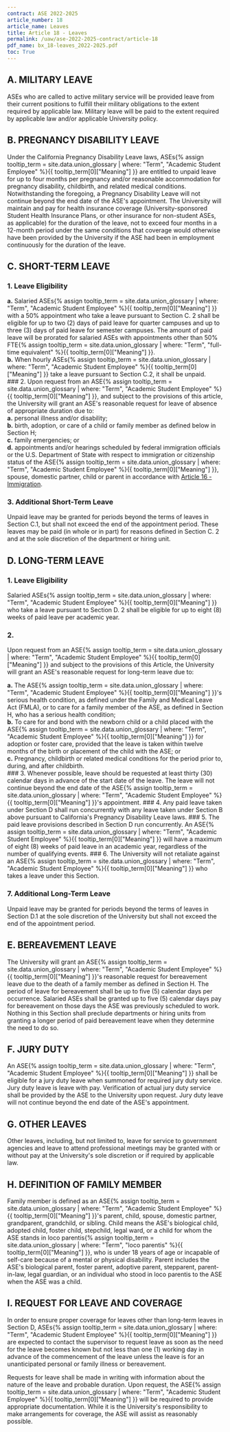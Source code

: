 ```yaml
---
contract: ASE 2022-2025
article_number: 18
article_name: Leaves 
title: Article 18 - Leaves 
permalink: /uaw/ase-2022-2025-contract/article-18
pdf_name: bx_18-leaves_2022-2025.pdf
toc: True
---
```



## A. MILITARY LEAVE

ASEs who are called to active military service will be provided leave from their current positions to fulfill their military obligations to the extent required by applicable law. Military leave will be paid to the extent required by applicable law and/or applicable University policy.

## B. PREGNANCY DISABILITY LEAVE

Under the California Pregnancy Disability Leave laws, <span class="tooltip">ASEs<span class="tooltip-text">{% assign tooltip_term = site.data.union_glossary | where: "Term", "Academic Student Employee" %}{{ tooltip_term[0]["Meaning"] }}</span></span> are entitled to unpaid leave for up to four months per pregnancy and/or reasonable accommodation for pregnancy disability, childbirth, and related medical conditions. Notwithstanding the foregoing, a Pregnancy Disability Leave will not continue beyond the end date of the ASE's appointment. The University will maintain and pay for health insurance coverage (University-sponsored Student Health Insurance Plans, or other insurance for non-student ASEs, as applicable) for the duration of the leave, not to exceed four months in a 12-month period under the same conditions that coverage would otherwise have been provided by the University if the ASE had been in employment continuously for the duration of the leave.

## C. SHORT-TERM LEAVE

### 1. Leave Eligibility

<div class="lvl3"><b>a.</b> Salaried <span class="tooltip">ASEs<span class="tooltip-text">{% assign tooltip_term = site.data.union_glossary | where: "Term", "Academic Student Employee" %}{{ tooltip_term[0]["Meaning"] }}</span></span> with a 50% appointment who take a leave pursuant to Section C. 2 shall be eligible for up to two (2) days of paid leave for quarter campuses and up to three (3) days of paid leave for semester campuses. The amount of paid leave will be prorated for salaried ASEs with appointments other than 50% <span class="tooltip">FTE<span class="tooltip-text">{% assign tooltip_term = site.data.union_glossary | where: "Term", "full-time equivalent" %}{{ tooltip_term[0]["Meaning"] }}</span></span>.</div>
<div class="lvl3"><b>b.</b> When hourly <span class="tooltip">ASEs<span class="tooltip-text">{% assign tooltip_term = site.data.union_glossary | where: "Term", "Academic Student Employee" %}{{ tooltip_term[0]["Meaning"] }}</span></span> take a leave pursuant to Section C.2, it shall be unpaid.</div>
### 2. 
Upon request from an <span class="tooltip">ASE<span class="tooltip-text">{% assign tooltip_term = site.data.union_glossary | where: "Term", "Academic Student Employee" %}{{ tooltip_term[0]["Meaning"] }}</span></span>, and subject to the provisions of this article, the University will grant an ASE's reasonable request for leave of absence of appropriate duration due to:
<div class="lvl3"><b>a.</b> personal illness and/or disability;</div>
<div class="lvl3"><b>b.</b> birth, adoption, or care of a child or family member as defined below in Section H;</div>
<div class="lvl3"><b>c.</b> family emergencies; or</div>
<div class="lvl3"><b>d.</b> appointments and/or hearings scheduled by federal immigration officials or the U.S. Department of State with respect to immigration or citizenship status of the <span class="tooltip">ASE<span class="tooltip-text">{% assign tooltip_term = site.data.union_glossary | where: "Term", "Academic Student Employee" %}{{ tooltip_term[0]["Meaning"] }}</span></span>, spouse, domestic partner, child or parent in accordance with <a href="/uaw/ase-2022-2025-contract/article-16">Article 16 - Immigration</a>.</div>

### 3. Additional Short-Term Leave

Unpaid leave may be granted for periods beyond the terms of leaves in Section C.1, but shall not exceed the end of the appointment period. These leaves may be paid (in whole or in part) for reasons defined in Section C. 2 and at the sole discretion of the department or hiring unit.

## D. LONG-TERM LEAVE

### 1. Leave Eligibility

Salaried <span class="tooltip">ASEs<span class="tooltip-text">{% assign tooltip_term = site.data.union_glossary | where: "Term", "Academic Student Employee" %}{{ tooltip_term[0]["Meaning"] }}</span></span> who take a leave pursuant to Section D. 2 shall be eligible for up to eight (8) weeks of paid leave per academic year.
### 2.  
Upon request from an <span class="tooltip">ASE<span class="tooltip-text">{% assign tooltip_term = site.data.union_glossary | where: "Term", "Academic Student Employee" %}{{ tooltip_term[0]["Meaning"] }}</span></span> and subject to the provisions of this Article, the University will grant an ASE's reasonable request for long-term leave due to:
<div class="lvl3"><b>a.</b> The <span class="tooltip">ASE<span class="tooltip-text">{% assign tooltip_term = site.data.union_glossary | where: "Term", "Academic Student Employee" %}{{ tooltip_term[0]["Meaning"] }}</span></span>'s serious health condition, as defined under the Family and Medical Leave Act (FMLA), or to care for a family member of the ASE, as defined in Section H, who has a serious health condition;</div>
<div class="lvl3"><b>b.</b> To care for and bond with the newborn child or a child placed with the <span class="tooltip">ASE<span class="tooltip-text">{% assign tooltip_term = site.data.union_glossary | where: "Term", "Academic Student Employee" %}{{ tooltip_term[0]["Meaning"] }}</span></span> for adoption or foster care, provided that the leave is taken within twelve months of the birth or placement of the child with the ASE; or</div>
<div class="lvl3"><b>c.</b> Pregnancy, childbirth or related medical conditions for the period prior to, during, and after childbirth.</div>
### 3.  
Whenever possible, leave should be requested at least thirty (30) calendar days in advance of the start date of the leave. The leave will not continue beyond the end date of the <span class="tooltip">ASE<span class="tooltip-text">{% assign tooltip_term = site.data.union_glossary | where: "Term", "Academic Student Employee" %}{{ tooltip_term[0]["Meaning"] }}</span></span>'s appointment.
### 4.  
Any paid leave taken under Section D shall run concurrently with any leave taken under Section B above pursuant to California's Pregnancy Disability Leave laws.
### 5.  
The paid leave provisions described in Section D run concurrently. An <span class="tooltip">ASE<span class="tooltip-text">{% assign tooltip_term = site.data.union_glossary | where: "Term", "Academic Student Employee" %}{{ tooltip_term[0]["Meaning"] }}</span></span> will have a maximum of eight (8) weeks of paid leave in an academic year, regardless of the number of qualifying events.
### 6.  
The University will not retaliate against an <span class="tooltip">ASE<span class="tooltip-text">{% assign tooltip_term = site.data.union_glossary | where: "Term", "Academic Student Employee" %}{{ tooltip_term[0]["Meaning"] }}</span></span> who takes a leave under this Section.

### 7. Additional Long-Term Leave

Unpaid leave may be granted for periods beyond the terms of leaves in Section D.1 at the sole discretion of the University but shall not exceed the end of the appointment period.

## E. BEREAVEMENT LEAVE

The University will grant an <span class="tooltip">ASE<span class="tooltip-text">{% assign tooltip_term = site.data.union_glossary | where: "Term", "Academic Student Employee" %}{{ tooltip_term[0]["Meaning"] }}</span></span>'s reasonable request for bereavement leave due to the death of a family member as defined in Section H. The period of leave for bereavement shall be up to five (5) calendar days per occurrence. Salaried ASEs shall be granted up to five (5) calendar days pay for bereavement on those days the ASE was previously scheduled to work. Nothing in this Section shall preclude departments or hiring units from granting a longer period of paid bereavement leave when they determine the need to do so.

## F. JURY DUTY

An <span class="tooltip">ASE<span class="tooltip-text">{% assign tooltip_term = site.data.union_glossary | where: "Term", "Academic Student Employee" %}{{ tooltip_term[0]["Meaning"] }}</span></span> shall be eligible for a jury duty leave when summoned for required jury duty service. Jury duty leave is leave with pay. Verification of actual jury duty service shall be provided by the ASE to the University upon request. Jury duty leave will not continue beyond the end date of the ASE's appointment.

## G. OTHER LEAVES

Other leaves, including, but not limited to, leave for service to government agencies and leave to attend professional meetings may be granted with or without pay at the University's sole discretion or if required by applicable law.

## H. DEFINITION OF FAMILY MEMBER

Family member is defined as an <span class="tooltip">ASE<span class="tooltip-text">{% assign tooltip_term = site.data.union_glossary | where: "Term", "Academic Student Employee" %}{{ tooltip_term[0]["Meaning"] }}</span></span>'s parent, child, spouse, domestic partner, grandparent, grandchild, or sibling. Child means the ASE's biological child, adopted child, foster child, stepchild, legal ward, or a child for whom the ASE stands in <span class="tooltip">loco parentis<span class="tooltip-text">{% assign tooltip_term = site.data.union_glossary | where: "Term", "loco parentis" %}{{ tooltip_term[0]["Meaning"] }}</span></span>, who is under 18 years of age or incapable of self-care because of a mental or physical disability. Parent includes the ASE's biological parent, foster parent, adoptive parent, stepparent, parent-in-law, legal guardian, or an individual who stood in loco parentis to the ASE when the ASE was a child.

## I. REQUEST FOR LEAVE AND COVERAGE

In order to ensure proper coverage for leaves other than long-term leaves in Section D, <span class="tooltip">ASEs<span class="tooltip-text">{% assign tooltip_term = site.data.union_glossary | where: "Term", "Academic Student Employee" %}{{ tooltip_term[0]["Meaning"] }}</span></span> are expected to contact the supervisor to request leave as soon as the need for the leave becomes known but not less than one (1) working day in advance of the commencement of the leave unless the leave is for an unanticipated personal or family illness or bereavement.

Requests for leave shall be made in writing with information about the nature of the leave and probable duration. Upon request, the <span class="tooltip">ASE<span class="tooltip-text">{% assign tooltip_term = site.data.union_glossary | where: "Term", "Academic Student Employee" %}{{ tooltip_term[0]["Meaning"] }}</span></span> will be required to provide appropriate documentation. While it is the University's responsibility to make arrangements for coverage, the ASE will assist as reasonably possible.

